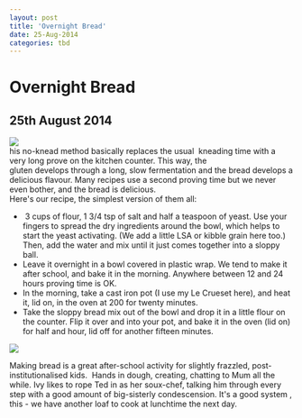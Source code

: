 ```yaml
---
layout: post
title: 'Overnight Bread'
date: 25-Aug-2014
categories: tbd
---
```


# Overnight Bread

## 25th August 2014

<img class="photo-horiz" src="http://1.bp.blogspot.com/-qqbqsFI654g/UVEVVTdXg7I/AAAAAAAADgc/fNX281vrpjs/s320/IMG_8843.JPG" />

 

<div>his no-knead method basically replaces the usual  kneading time with a very long prove on the kitchen counter. This way,   the gluten develops through a long,   slow fermentation and the bread develops a delicious flavour. Many recipes use a second proving time but we never even bother, and the bread is delicious.</div>

<div></div>

<div>Here's our recipe, the simplest version of them all:</div>

<div></div>

<div></div>

<ul>

<li> 3 cups of flour, 1 3/4 tsp of salt and half a teaspoon of yeast. Use your fingers to spread the dry ingredients around the bowl, which helps to start the yeast activating. (We add a little LSA or kibble grain here too.) Then, add the water and mix until it just comes together into a sloppy ball.</li>

<li>Leave it overnight in a bowl covered in plastic wrap. We tend to make it after school, and bake it in the morning. Anywhere between 12 and 24 hours proving time is OK.</li>

<li>In the morning, take a cast iron pot (I use my Le Crueset here), and heat it, lid on, in the oven at 200 for twenty minutes.</li>

<li>Take the sloppy bread mix out of the bowl and drop it in a little flour on the counter. Flip it over and into your pot, and bake it in the oven (lid on) for half and hour, lid off for another fifteen minutes.</li>

</ul>

<img class="photo-horiz" src="http://1.bp.blogspot.com/-qIgAL58sNqs/UVipH809RvI/AAAAAAAADiE/ft4GWLCEFBM/s320/IMG_8050.JPG" />

Making bread is a great after-school activity for slightly frazzled, post-institutionalised kids.  Hands in dough, creating, chatting to Mum all the while. Ivy likes to rope Ted in as her soux-chef, talking him through every step with a good amount of big-sisterly condescension. It's a good system , this - we have another loaf to cook at lunchtime the next day.
